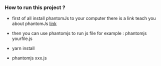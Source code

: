 ### How to run this project ?
 - first of all install phantomJs to your computer
   there is a link teach you about phantomJs [link](https://blog.csdn.net/frank_come/article/details/80615513)

  - then you can use phantomjs to run js file
   for example : phantomjs yourfile.js



- yarn install
- phantomjs xxx.js